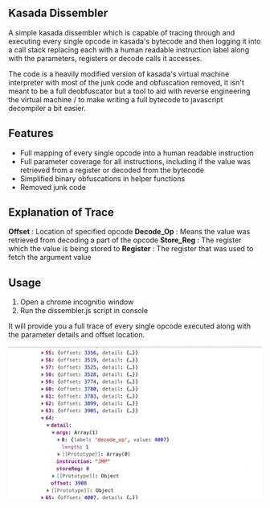 ## Kasada Dissembler

A simple kasada dissembler which is capable of tracing through and executing every single opcode in kasada's bytecode and then logging it into a call stack replacing each with a human readable instruction label along with the parameters, registers or decode calls it accesses.

The code is a heavily modified version of kasada's virtual machine interpreter with most of the junk code and obfuscation removed, it isn't meant to be a full deobfuscator but a tool to aid with reverse engineering the virtual machine / to make writing a full bytecode to javascript decompiler a bit easier.

## Features

- Full mapping of every single opcode into a human readable instruction
- Full parameter coverage for all instructions, including if the value was retrieved from a register or decoded from the bytecode
- Simplified binary obfuscations in helper functions
- Removed junk code

## Explanation of Trace

**Offset** : Location of specified opcode
**Decode_Op** : Means the value was retrieved from decoding a part of the opcode
**Store_Reg** : The register which the value is being stored to
**Register** : The register that was used to fetch the argument value

## Usage 

1) Open a chrome incognitio window 
2) Run the dissembler.js script in console

It will provide you a full trace of every single opcode executed along with the parameter details and offset location.

![preview](preview.png)
